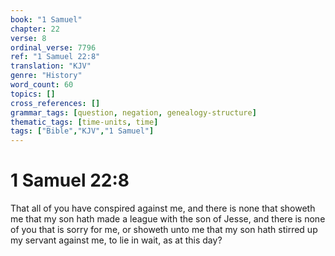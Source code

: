 ```yaml
---
book: "1 Samuel"
chapter: 22
verse: 8
ordinal_verse: 7796
ref: "1 Samuel 22:8"
translation: "KJV"
genre: "History"
word_count: 60
topics: []
cross_references: []
grammar_tags: [question, negation, genealogy-structure]
thematic_tags: [time-units, time]
tags: ["Bible","KJV","1 Samuel"]
---
```


# 1 Samuel 22:8

That all of you have conspired against me, and there is none that showeth me that my son hath made a league with the son of Jesse, and there is none of you that is sorry for me, or showeth unto me that my son hath stirred up my servant against me, to lie in wait, as at this day?
